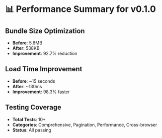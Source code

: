 📊 Performance Summary for v0.1.0
=================================

## Bundle Size Optimization
- **Before**: 5.8MB
- **After**: 538KB
- **Improvement**: 92.7% reduction

## Load Time Improvement
- **Before**: ~15 seconds
- **After**: ~130ms
- **Improvement**: 98.3% faster

## Testing Coverage
- **Total Tests**: 10+
- **Categories**: Comprehensive, Pagination, Performance, Cross-browser
- **Status**: All passing
